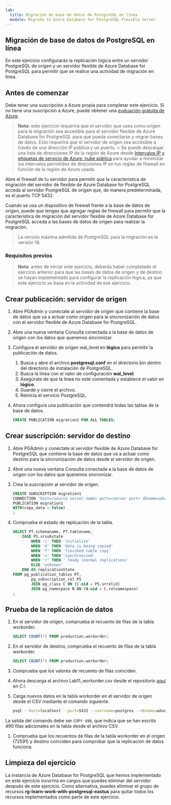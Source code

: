 ```yaml
---
lab:
  title: Migración de base de datos de PostgreSQL en línea
  module: Migrate to Azure Database for PostgreSQL Flexible Server
---
```


## Migración de base de datos de PostgreSQL en línea

En este ejercicio configurarás la replicación lógica entre un servidor PostgreSQL de origen y un servidor flexible de Azure Database for PostgreSQL para permitir que se realice una actividad de migración en línea.

## Antes de comenzar

Debe tener una suscripción a Azure propia para completar este ejercicio. Si no tiene una suscripción a Azure, puede obtener una [evaluación gratuita de Azure](https://azure.microsoft.com/free).

> **Nota:** este ejercicio requerirá que el servidor que uses como origen para la migración sea accesible para el servidor flexible de Azure Database for PostgreSQL para que pueda conectarse y migrar bases de datos. Esto requerirá que el servidor de origen sea accesible a través de una dirección IP pública y un puerto. > Se puede descargar una lista de direcciones IP de la región de Azure desde [Intervalos IP y etiquetas de servicio de Azure: nube pública](https://www.microsoft.com/en-gb/download/details.aspx?id=56519) para ayudar a minimizar los intervalos permitidos de direcciones IP en tus reglas de firewall en función de la región de Azure usada.

Abre el firewall de tu servidor para permitir que la característica de migración del servidor de flexible de Azure Database for PostgreSQL acceda al servidor PostgreSQL de origen que, de manera predeterminada, es el puerto TCP 5432.
>
Cuando se usa un dispositivo de firewall frente a la base de datos de origen, puede que tengas que agregar reglas de firewall para permitir que la característica de migración del servidor flexible de Azure Database for PostgreSQL acceda a las bases de datos de origen para realizar la migración.
>
> La versión máxima admitida de PostgreSQL para la migración es la versión 16.

### Requisitos previos

> **Nota**: antes de iniciar este ejercicio, deberás haber completado el ejercicio anterior para que las bases de datos de origen y de destino se hayan implementado para configurar la replicación lógica, ya que este ejercicio se basa en la actividad de ese ejercicio.

## Crear publicación: servidor de origen

1. Abre PGAdmin y conéctate al servidor de origen que contiene la base de datos que va a actuar como origen para la sincronización de datos con el servidor flexible de Azure Database for PostgreSQL.
1. Abre una nueva ventana Consulta conectada a la base de datos de origen con los datos que queremos sincronizar.
1. Configura el servidor de origen wal_level en **lógico** para permitir la publicación de datos.
    1. Busca y abre el archivo **postgresql.conf** en el directorio bin dentro del directorio de instalación de PostgreSQL.
    1. Busca la línea con el valor de configuración **wal_level**.
    1. Asegúrate de que la línea no esté comentada y establece el valor en **lógico**.
    1. Guarde y cierre el archivo.
    1. Reinicia el servicio PostgreSQL.
1. Ahora configura una publicación que contendrá todas las tablas de la base de datos.

    ```SQL
    CREATE PUBLICATION migration1 FOR ALL TABLES;
    ```

## Crear suscripción: servidor de destino

1. Abre PGAdmin y conéctate al servidor flexible de Azure Database for PostgreSQL que contiene la base de datos que va a actuar como destino para la sincronización de datos desde el servidor de origen.
1. Abre una nueva ventana Consulta conectada a la base de datos de origen con los datos que queremos sincronizar.
1. Crea la suscripción al servidor de origen.

    ```sql
    CREATE SUBSCRIPTION migration1
    CONNECTION 'host=<source server name> port=<server port> dbname=adventureworks application_name=migration1 user=<username> password=<password>'
    PUBLICATION migration1
    WITH(copy_data = false)
    ;    
    ```

1. Comprueba el estado de replicación de la tabla.

    ```SQL
    SELECT PT.schemaname, PT.tablename,
        CASE PS.srsubstate
            WHEN 'i' THEN 'initialize'
            WHEN 'd' THEN 'data is being copied'
            WHEN 'f' THEN 'finished table copy'
            WHEN 's' THEN 'synchronized'
            WHEN 'r' THEN ' ready (normal replication)'
            ELSE 'unknown'
        END AS replicationState
    FROM pg_publication_tables PT,
            pg_subscription_rel PS
            JOIN pg_class C ON (C.oid = PS.srrelid)
            JOIN pg_namespace N ON (N.oid = C.relnamespace)
    ;
    ```

## Prueba de la replicación de datos

1. En el servidor de origen, comprueba el recuento de filas de la tabla workorder.

    ```SQL
    SELECT COUNT(*) FROM production.workorder;
    ```

1. En el servidor de destino, comprueba el recuento de filas de la tabla workorder.

    ```SQL
    SELECT COUNT(*) FROM production.workorder;
    ```

1. Comprueba que los valores de recuento de filas coinciden.
1. Ahora descarga el archivo Lab11_workorder.csv desde el repositorio [aquí](https://github.com/MicrosoftLearning/mslearn-postgresql/tree/main/Allfiles/Labs/11) en C:\
1. Carga nuevos datos en la tabla workorder en el servidor de origen desde el CSV mediante el comando siguiente.

    ```Bash
    psql --host=localhost --port=5432 --username=postgres --dbname=adventureworks --command="\COPY production.workorder FROM 'C:\Lab11_workorder.csv' CSV HEADER"
    ```

La salida del comando debe ser `COPY 490`, que indica que se han escrito 490 filas adicionales en la tabla desde el archivo CSV.

1. Comprueba que los recuentos de filas de la tabla workorder en el origen (72591) y destino coinciden para comprobar que la replicación de datos funciona.

## Limpieza del ejercicio

La instancia de Azure Database for PostgreSQL que hemos implementado en este ejercicio incurrirá en cargos que puedes eliminar del servidor después de este ejercicio. Como alternativa, puedes eliminar el grupo de recursos **rg-learn-work-with-postgresql-eastus** para quitar todos los recursos implementados como parte de este ejercicio.
